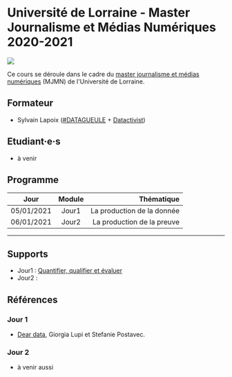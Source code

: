 # Université de Lorraine - Master Journalisme et Médias Numériques 2020-2021

![](https://www.masterjournalismenumerique.fr/wp-content/uploads/2018/03/logo-MJMN-fond-blanc-carr%C3%A9.png)


Ce cours se déroule dans le cadre du [master journalisme et médias numériques](https://www.masterjournalismenumerique.fr/) (MJMN) de l'Université de Lorraine.

## Formateur
* Sylvain Lapoix ([#DATAGUEULE](https://www.youtube.com/user/datagueule) + [Datactivist](https://datactivist.coop/))

## Etudiant·e·s
* à venir

## Programme

| Jour       | Module | Thématique                 | 
| :-----: | :-----: |  -----: | 
| 05/01/2021 | Jour1  | La production de la donnée | 
| 06/01/2021 | Jour2  | La production de la preuve | 

------

## Supports

* Jour1 : [Quantifier, qualifier et évaluer](https://sylvainlapoix.github.io/mjmn_dataliteracy_20202021/jour1/)
* Jour2 : [](https://sylvainlapoix.github.io/mjmn_dataliteracy_20202021/jour2/)


## Références

### Jour 1
* [Dear data](http://www.dear-data.com/theproject), Giorgia Lupi et Stefanie Postavec.

### Jour 2
* à venir aussi
